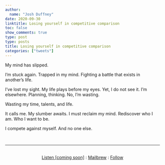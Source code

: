 ```yaml
---
author:
  name: "Josh Duffney"
date: 2020-09-30
linktitle: Losing yourself in competitive comparison
toc: false
show_comments: true
type: post
type: posts
title: Losing yourself in competitive comparison
categories: ["tweets"]
---
```


My mind has slipped.

I’m stuck again. Trapped in my mind. Fighting a battle that exists in another’s life. 

I’ve lost my sight. My life plays before my eyes. Yet, I do not see it. I’m elsewhere. Planning, thinking. No, I’m wasting. 

Wasting my time, talents, and life. 

It calls me. My slumber awaits. I must reclaim my mind. Rediscover who I am. Who I want to be. 

I compete against myself. And no one else.

<br>

---

<br>

<div align="center">
<a href="">Listen [coming soon]</a>
:
<a href="https://share.mailbrew.com/joshduffney/josh-duffney-twitter-digest-8iwj7ZGKXGjn">Mailbrew</a>
:
<a href="https://twitter.com/joshduffney">Follow</a>
</div>

<br>
